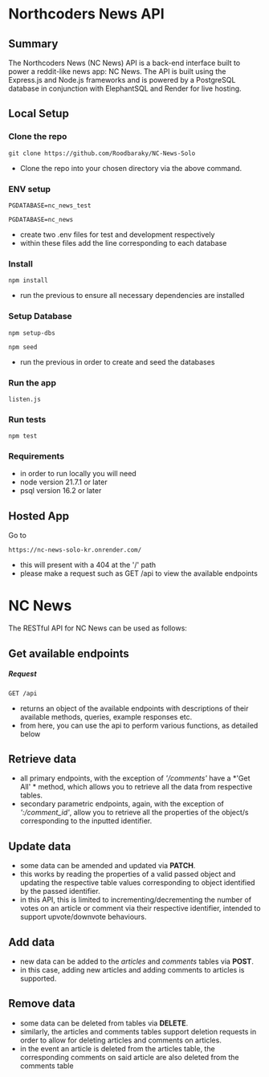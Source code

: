 # Northcoders News API
## Summary
The Northcoders News (NC News) API is a back-end interface built to power a reddit-like news app: NC News.
The API is built using the Express.js and Node.js frameworks and is powered by a PostgreSQL database in conjunction with ElephantSQL and Render for live hosting.


## Local Setup

### Clone the repo

```
git clone https://github.com/Roodbaraky/NC-News-Solo
```
- Clone the repo into your chosen directory via the above command.

### ENV setup
```
PGDATABASE=nc_news_test
```
```
PGDATABASE=nc_news
```
- create two .env files for test and development respectively
- within these files add the line corresponding to each database


### Install

```
npm install 
```
- run the previous to ensure all necessary dependencies are installed

### Setup Database
```
npm setup-dbs
```
```
npm seed
```
- run the previous in order to create and seed the databases 

### Run the app

```
listen.js
```

### Run tests

```
npm test
```

### Requirements
- in order to run locally you will need
- node version 21.7.1 or later
- psql version 16.2 or later

## Hosted App
Go to
```
https://nc-news-solo-kr.onrender.com/
```
- this will present with a 404 at the '/' path
- please make a request such as GET /api to view the available endpoints

# NC News
The RESTful API for NC News can be used as follows:

## Get available endpoints
##### Request
```
GET /api
```
- returns an object of the available endpoints with descriptions of their available methods, queries, example responses etc.
- from here, you can use the api to perform various functions, as detailed below


## Retrieve data
- all primary endpoints, with the exception of *'/comments'* have a *'Get All' * method, which allows you to retrieve all the data from respective tables.
- secondary parametric endpoints, again, with the exception of *':/comment_id'*, allow you to retrieve all the properties of the object/s corresponding to the inputted identifier.

## Update data
- some data can be amended and updated via **PATCH**.
- this works by reading the properties of a valid passed object and updating the respective table values corresponding to object identified by the passed identifier.
- in this API, this is limited to incrementing/decrementing the number of votes on an article or comment via their respective identifier, intended to support upvote/downvote behaviours.

## Add data
- new data can be added to the *articles* and *comments* tables via **POST**.
- in this case, adding new articles and adding comments to articles is supported. 

## Remove data
- some data can be deleted from tables via **DELETE**.
- similarly, the articles and comments tables support deletion requests in order to allow for deleting articles and comments on articles.
- in the event an article is deleted from the articles table, the corresponding comments on said article are also deleted from the comments table

